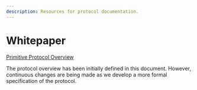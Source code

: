 ```yaml
---
description: Resources for protocol documentation.
---
```


# Whitepaper

[Primitive Protocol Overview](https://docs.google.com/document/d/19neM6bFmTCBdxLygQbDDJubwcLcuMIx8x2Fs-llt9sQ/edit?usp=sharing)

The protocol overview has been initially defined in this document. However, continuous changes are being made as we develop a more formal specification of the protocol.

